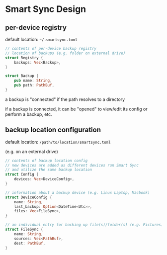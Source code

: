 # Smart Sync Design

## per-device registry

default location: `~/.smartsync.toml`

```rs
// contents of per-device backup registry
// location of backups (e.g. folder on external drive)
struct Registry {
    backups: Vec<Backup>,
}

struct Backup {
    pub name: String,
    pub path: PathBuf,
}
```

a backup is "connected" if the path resolves to a directory

if a backup is connected, it can be "opened" to view/edit its config or perform
a backup, etc.

## backup location configuration

default location: `/path/to/location/smartsync.toml`

(e.g. on an external drive)

```rs
// contents of backup location config
// new devices are added as different devices run Smart Sync
// and utilize the same backup location
struct Config {
    devices: Vec<DeviceConfig>,
}

// information about a backup device (e.g. Linux Laptop, Macbook)
struct DeviceConfig {
    name: String,
    last_backup: Option<DateTime<Utc>>,
    files: Vec<FileSync>,
}

// an individual entry for backing up file(s)/folder(s) (e.g. Pictures)
struct FileSync {
    name: String,
    sources: Vec<PathBuf>,
    dest: PathBuf,
}
```
